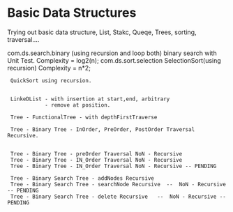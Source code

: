 # Basic Data Structures
Trying out basic data structure, List, Stakc, Queqe, Trees, sorting, traversal....

com.ds.search.binary (using recursion and loop both)
    binary search with Unit Test.  Complexity = log2(n);
com.ds.sort.selection
    SelectionSort(using recursion)
            Complexity = n*2;

     QuickSort using recursion.


     LinkeDList - with insertion at start,end, arbitrary
                - remove at position.

     Tree - FunctionalTree - with depthFirstTraverse

     Tree - Binary Tree - InOrder, PreOrder, PostOrder Traversal Recursive.


     Tree - Binary Tree - preOrder Traversal NoN - Recursive
     Tree - Binary Tree - IN_Order Traversal NoN - Recursive
     Tree - Binary Tree - IN_Order Traversal NoN - Recursive -- PENDING

     Tree - Binary Search Tree - addNodes Recursive
     Tree - Binary Search Tree - searchNode Recursive  --  NoN - Recursive -- PENDING
     Tree - Binary Search Tree - delete Recursive   --  NoN - Recursive -- PENDING

